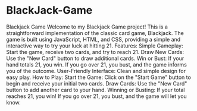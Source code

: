 # BlackJack-Game
 Blackjack Game Welcome to my Blackjack Game project! This is a straightforward implementation of the classic card game, Blackjack. The game is built using JavaScript, HTML, and CSS, providing a simple and interactive way to try your luck at hitting 21.  Features: Simple Gameplay: Start the game, receive two cards, and try to reach 21. Draw New Cards: Use the "New Card" button to draw additional cards. Win or Bust: If your hand totals 21, you win. If you go over 21, you bust, and the game informs you of the outcome. User-Friendly Interface: Clean and simple design for easy play. How to Play: Start the Game: Click on the "Start Game" button to begin and receive your initial two cards. Draw Cards: Use the "New Card" button to add another card to your hand. Winning or Busting: If your total reaches 21, you win! If you go over 21, you bust, and the game will let you know.
